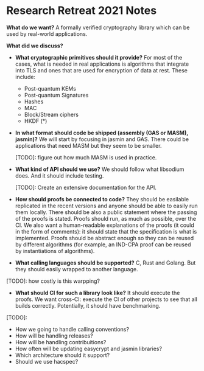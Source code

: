 # Research Retreat 2021 Notes


**What do we want?** A formally verified cryptography library which can be used by real-world applications. 

**What did we discuss?**

* **What cryptographic primitives should it provide?**
  For most of the cases, what is needed in real applications is algorithms that integrate into TLS and ones that are used for encryption of data at rest. These include:
  * Post-quantum KEMs
  * Post-quantum Signatures
  * Hashes
  * MAC
  * Block/Stream ciphers
  * HKDF (*)

* **In what format should code be shipped (assembly (GAS or MASM), jasmin)?**
  We will start by focusing in jasmin and GAS. There could be applications that need MASM but they seem to be smaller.
   
  [TODO]: figure out how much MASM is used in practice.

* **What kind of API should we use?**
  We should follow what libsodium does. And it should include testing.
  
  [TODO]: Create an extensive documentation for the API.
 
* **How should proofs be connected to code?**
  They should be easilable replicated in the recent versions and anyone should be able to easily run them locally. There should be also a public statement where the passing of the proofs is stated. Proofs should run, as much as possible, over the CI. We also want a human-readable explanations of the proofs (it could in the form of comments): it should state that the specification is what is implemented. Proofs should be abstract enough so they can be reused by different algorithms (for example, an IND-CPA proof can be reused by instantiations of algorithms). 

* **What calling languages should be supported?**
C, Rust and Golang. But they should easily wrapped to another language. 

[TODO]: how costly is this warpping?

* **What should CI for such a library look like?**
It should execute the proofs. We want cross-CI: execute the CI of other projects to see that all builds correctly. Potentially, it should have benchmarking. 

[TODO]:

* How we going to handle calling conventions?
* How will be handling releases?
* How will be handling contribuitions?
* How often will be updating easycrypt and jasmin libraries?
* Which architecture should it support?
* Should we use hacspec?
  

